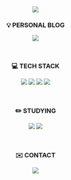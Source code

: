 <div align="center">
  <img src="https://capsule-render.vercel.app/api?type=waving&color=gradient&height=200&text=Slothst&desc=BackEnd%20Developer&descAlignY=60&section=header&fontSize=70&animation=twinkling&fontColor=E2D2CE&fontAlignY=35"
</div>
<h3 align="center"> 💡 PERSONAL BLOG </h3>
<p align="center">
  <a href="https://velog.io/@cnj9912" target="_blank"><img src="https://img.shields.io/badge/velog-20C997?style=flat-square&logo=velog&logoColor=ffffff"/></a>
</p><br>
  
<h3 align="center"> 💻 TECH STACK </h3>
<p align="center">
  <img src="https://img.shields.io/badge/JAVA-DDDED4?style=flat"> <img src="https://img.shields.io/badge/Spring%20Boot-DDDED4?style=flat&logo=SpringBoot&logoColor=6DB33F"> <img src="https://img.shields.io/badge/Spring%20Security-DDDED4?style=flat&logo=SpringSecurity&logoColor=6DB33F"> <img src="https://img.shields.io/badge/MySQL-DDDED4?style=flat&logo=MySQL&logoColor=4479A1">
</p><br>
<h3 align="center"> ✏️ STUDYING </h3>
<p align="center">
  <img src="https://img.shields.io/badge/iOS-DDDED4?style=flat&logo=iOS&logoColor=000000"> <img src="https://img.shields.io/badge/Swift-DDDED4?style=flat&logo=Swift&logoColor=F05138">
</p><br>
<h3 align="center"> ✉️ CONTACT </h3>
<p align="center">
  <img src="https://img.shields.io/badge/cnj991279@gmail.com-DDDED4?style=flat&logo=Gmail&logoColor=EA4335">
</p>
